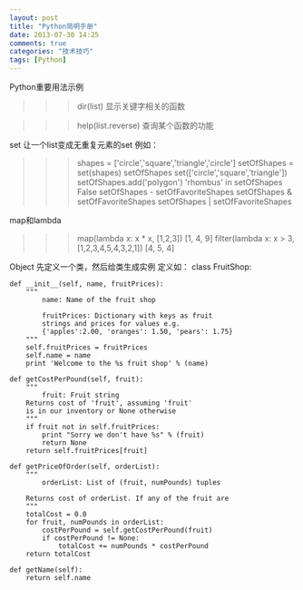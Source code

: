```yaml
---
layout: post
title: "Python简明手册"
date: 2013-07-30 14:25
comments: true
categories: "技术技巧"
tags: [Python]
---
```

Python重要用法示例

>>> dir(list)
显示关键字相关的函数

>>> help(list.reverse)
查询某个函数的功能

set 让一个list变成无重复元素的set
例如：
>>> shapes = ['circle','square','triangle','circle']
>>> setOfShapes = set(shapes)
>>> setOfShapes 
set(['circle','square','triangle']) 
>>> setOfShapes.add('polygon') 
>>> 'rhombus' in setOfShapes 
False 
>>> setOfShapes - setOfFavoriteShapes 
>>> setOfShapes & setOfFavoriteShapes 
>>> setOfShapes | setOfFavoriteShapes 


map和lambda
>>> map(lambda x: x * x, [1,2,3])
[1, 4, 9]
>>> filter(lambda x: x > 3, [1,2,3,4,5,4,3,2,1])
[4, 5, 4]

Object 先定义一个类，然后给类生成实例
定义如：
class FruitShop:

    def __init__(self, name, fruitPrices):
        """
            name: Name of the fruit shop
            
            fruitPrices: Dictionary with keys as fruit 
            strings and prices for values e.g. 
            {'apples':2.00, 'oranges': 1.50, 'pears': 1.75} 
        """
        self.fruitPrices = fruitPrices
        self.name = name
        print 'Welcome to the %s fruit shop' % (name)
        
    def getCostPerPound(self, fruit):
        """
            fruit: Fruit string
        Returns cost of 'fruit', assuming 'fruit'
        is in our inventory or None otherwise
        """
        if fruit not in self.fruitPrices:
            print "Sorry we don't have %s" % (fruit)
            return None
        return self.fruitPrices[fruit]
        
    def getPriceOfOrder(self, orderList):
        """
            orderList: List of (fruit, numPounds) tuples
            
        Returns cost of orderList. If any of the fruit are  
        """ 
        totalCost = 0.0             
        for fruit, numPounds in orderList:
            costPerPound = self.getCostPerPound(fruit)
            if costPerPound != None:
                totalCost += numPounds * costPerPound
        return totalCost
    
    def getName(self):
        return self.name

